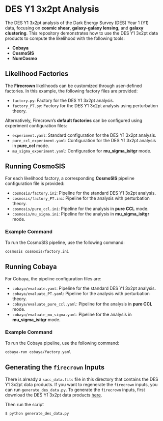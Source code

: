 # DES Y1 3x2pt Analysis

The DES Y1 3x2pt analysis of the Dark Energy Survey (DES) Year 1 (Y1) data, focusing on
**cosmic shear**, **galaxy-galaxy lensing**, and **galaxy clustering**. This repository
demonstrates how to use the DES Y1 3x2pt data products to compute the likelihood with
the following tools:

- **Cobaya**  
- **CosmoSIS**  
- **NumCosmo**  

## Likelihood Factories

The **Firecrown** likelihoods can be customized through user-defined factories. In this
example, the following factory files are provided:

- `factory.py`: Factory for the DES Y1 3x2pt analysis.
- `factory_PT.py`: Factory for the DES Y1 3x2pt analysis using perturbation theory.

Alternatively, Firecrown’s **default factories** can be configured using experiment
configuration files:

- `experiment.yaml`: Standard configuration for the DES Y1 3x2pt analysis.
- `pure_ccl_experiment.yaml`: Configuration for the DES Y1 3x2pt analysis in
  **pure_ccl** mode.
- `mu_sigma_experiment.yaml`: Configuration for **mu_sigma_isitgr** mode.

## Running CosmoSIS

For each likelihood factory, a corresponding **CosmoSIS** pipeline configuration file is
provided:

- `cosmosis/factory.ini`: Pipeline for the standard DES Y1 3x2pt analysis.
- `cosmosis/factory_PT.ini`: Pipeline for the analysis with perturbation theory.
- `cosmosis/pure_ccl.ini`: Pipeline for the analysis in **pure CCL** mode.
- `cosmosis/mu_sigma.ini`: Pipeline for the analysis in **mu_sigma_isitgr** mode.

### Example Command

To run the CosmoSIS pipeline, use the following command:

```bash
cosmosis cosmosis/factory.ini
```

## Running Cobaya

For Cobaya, the pipeline configuration files are:

- `cobaya/evaluate.yaml`: Pipeline for the standard DES Y1 3x2pt analysis.
- `cobaya/evaluate_PT.yaml`: Pipeline for the analysis with perturbation theory.
- `cobaya/evaluate_pure_ccl.yaml`: Pipeline for the analysis in **pure CCL** mode.
- `cobaya/evaluate_mu_sigma.yaml`: Pipeline for the analysis in **mu_sigma_isitgr** mode.

### Example Command

To run the Cobaya pipeline, use the following command:

```bash
cobaya-run cobaya/factory.yaml
```

## Generating the `firecrown` Inputs

There is already a `sacc_data.fits` file in this directory that contains the DES Y1
3x2pt data products. If you want to regenerate the `firecrown` inputs, you can run
`generate_des_data.py`. To generate the `firecrown` inputs, first download the DES Y1
3x2pt data products
[here](http://desdr-server.ncsa.illinois.edu/despublic/y1a1_files/chains/2pt_NG_mcal_1110.fits).

Then run the script

```bash
$ python generate_des_data.py
```

